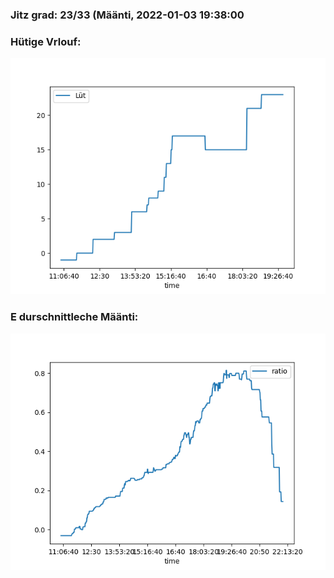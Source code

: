 ### Jitz grad: 23/33 (Määnti, 2022-01-03 19:38:00

### Hütige Vrlouf:
![Graph](Today.png)

### E durschnittleche Määnti:
![Graph](Määnti.png)